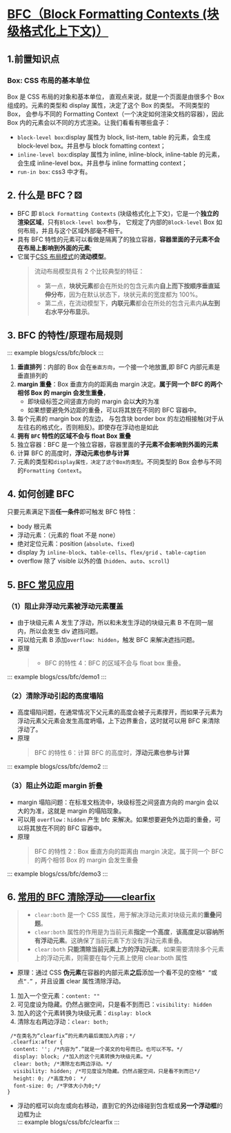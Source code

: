 <!--
 * @Description:
 * @Date: 2024-08-23 16:04:10
 * @LastEditTime: 2025-01-13 11:45:11
-->

# [BFC（Block Formatting Contexts (块级格式化上下文)）](https://blog.csdn.net/DFF1993/article/details/80394150)

## 1.前置知识点

### Box: CSS 布局的基本单位

Box 是 CSS 布局的对象和基本单位， 直观点来说，就是一个页面是由很多个 Box 组成的。元素的类型和 display 属性，决定了这个 Box 的类型。 不同类型的 Box， 会参与不同的 Formatting Context（一个决定如何渲染文档的容器），因此 Box 内的元素会以不同的方式渲染。让我们看看有哪些盒子：

- `block-level box`:display 属性为 block, list-item, table 的元素，会生成 block-level box。并且参与 block fomatting context；
- `inline-level box`:display 属性为 inline, inline-block, inline-table 的元素，会生成 inline-level box。并且参与 inline formatting context；
- `run-in box`: css3 中才有。

## 2. 什么是 BFC？⚄

- BFC 即 `Block Formatting Contexts` (块级格式化上下文)，它是一个**独立的渲染区域**，只有`Block-level box`参与， 它规定了内部的`Block-level` Box 如何布局，并且与这个区域外部毫不相干。
- 具有 BFC 特性的元素可以看做是隔离了的独立容器，**容器里面的子元素不会在布局上影响到外面的元素**;
- 它属于[CSS 布局模式](https://blog.csdn.net/dff1993/article/details/79897268)的**流动模型**。
  > 流动布局模型具有 2 个比较典型的特征：
  >
  > - 第一点，**块状元素**都会在所处的包含元素内**自上而下按顺序垂直延伸分布**，因为在默认状态下，块状元素的宽度都为 100%。
  > - 第二点，在流动模型下，**内联元素**都会在所处的包含元素内**从左到右水平分布显示**。

## 3. BFC 的特性/原理布局规则

::: example
blogs/css/bfc/block
:::

1. **垂直排列**：内部的 Box 会在`垂直方向`，一个接一个地放置,即 BFC 内部元素是垂直排列的
2. **margin 重叠**：Box 垂直方向的距离由 margin 决定。**属于同一个 BFC 的两个相邻 Box 的 margin 会发生重叠**，
   - 即块级标签之间竖直方向的 margin 会以**大**的为准
   - 如果想要避免外边距的重叠，可以将其放在不同的 BFC 容器中。
3. 每个元素的 margin box 的左边， 与包含块 border box 的左边相接触(对于从左往右的格式化，否则相反)。即使存在浮动也是如此
4. **拥有 `BFC` 特性的区域不会与 float Box 重叠**
5. 独立容器：BFC 是一个独立容器，容器里面的**子元素不会影响到外面的元素**
6. 计算 BFC 的高度时，**浮动元素也参与计算**
7. 元素的类型和`display属性，决定了这个Box的类型`。不同类型的 Box 会参与不同的`Formatting Context`。

## 4. 如何创建 BFC

只要元素满足下面**任一条件**即可触发 BFC 特性：

- body 根元素
- 浮动元素：（元素的 float 不是 none）
- 绝对定位元素：position (`absolute`、`fixed`)
- display 为 `inline-block`、`table-cells`、`flex/grid` 、`table-caption`
- overflow 除了 visible 以外的值 (`hidden`、`auto`、`scroll`)

## 5. [BFC 常见应用](https://blog.csdn.net/DFF1993/article/details/80394150)

### （1）阻止非浮动元素被浮动元素覆盖

- 由于块级元素 A 发生了浮动，所以和未发生浮动的块级元素 B 不在同一层内，所以会发生 div 遮挡问题。
- 可以给元素 B 添加`overflow: hidden`，触发 BFC 来解决遮挡问题。
- 原理
  <!-- > - BFC 的特性 3：每个元素的 margin box 的左边， 与包含块 border box 的左边相接触(对于从左往右的格式化，否则相反)。即使存在浮动也是如此。 -->
  > - BFC 的特性 4：BFC 的区域不会与 float box 重叠。

::: example
blogs/css/bfc/demo1
:::

### （2）清除浮动引起的高度塌陷

- 高度塌陷问题，在通常情况下父元素的高度会被子元素撑开，而如果子元素为浮动元素父元素会发生高度坍塌，上下边界重合，这时就可以用 BFC 来清除浮动了。
- 原理
  > BFC 的特性 6：计算 BFC 的高度时，**浮动元素也参与计算**

::: example
blogs/css/bfc/demo2
:::

### （3）阻止外边距 margin 折叠

- margin 塌陷问题：在标准文档流中，块级标签之间竖直方向的 margin 会以大的为准，这就是 margin 的塌陷现象。
- 可以用 `overflow：hidden` 产生 bfc 来解决。如果想要避免外边距的重叠，可以将其放在不同的 BFC 容器中。
- 原理
  > BFC 的特性 2：Box 垂直方向的距离由 margin 决定。属于同一个 BFC 的两个相邻 Box 的 margin 会发生重叠

::: example
blogs/css/bfc/demo3
:::

<!-- ### ~~（4）避免多列布局由于宽度计算四舍五入而自动换行~~ -->

## 6. [常用的 BFC 清除浮动——clearfix](https://blog.csdn.net/weixin_41041379/article/details/81871980)

> - `clear:both` 是一个 CSS 属性，用于解决浮动元素对块级元素的**重叠问题**。
> - `clear:both` 属性的作用是为当前元素**指定一个高度**，**该高度足以容纳所有浮动元素**。这确保了当前元素下方没有浮动元素重叠。
> - `clear:both` **只能清除当前元素上方的浮动元素**。如果需要清除多个元素上的浮动元素，则需要在每个元素上使用 clear:both 属性

- 原理：通过 CSS **伪元素**在容器的内部元素**之后**添加一个看不见的空格`“ ”`或点`“.”` ，并且设置 clear 属性清除浮动。

1. 加入一个空元素：`content: ""`
1. 可见度设为隐藏。仍然占据空间，只是看不到而已：`visibility: hidden`
1. 加入的这个元素转换为块级元素：`display: block`
1. 清除左右两边浮动：`clear: both; `

```css{2,5}
 /*在类名为“clearfix”的元素内最后面加入内容；*/
 .clearfix:after {
  content: ''; /*内容为“.”就是一个英文的句号而已。也可以不写。*/
  display: block; /*加入的这个元素转换为块级元素。*/
  clear: both; /*清除左右两边浮动。*/
  visibility: hidden; /*可见度设为隐藏。仍然占据空间，只是看不到而已*/
  height: 0; /*高度为0； */
  font-size: 0; /*字体大小为0;*/
}
```

- 浮动的框可以向左或向右移动，直到它的外边缘碰到包含框或**另一个浮动框**的边框为止  
  ::: example
  blogs/css/bfc/clearfix
  :::
